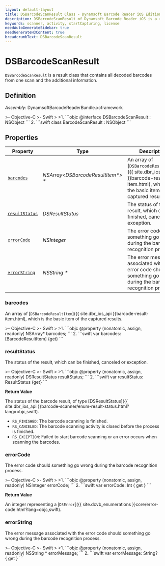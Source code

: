 ```yaml
---
layout: default-layout
title: DSBarcodeScanResult Class - Dynamsoft Barcode Reader iOS Edition
description: DSBarcodeScanResult of Dynamsoft Barcode Reader iOS is a result class of the BarcodeScanner component that contains all decoded barcodes from one scan and the additional information.
keywords: scanner, activity, startCapturing, license 
needAutoGenerateSidebar: true
needGenerateH3Content: true
breadcrumbText: DSBarcodeScanResult
---
```


# DSBarcodeScanResult

`DSBarcodeScanResult` is a result class that contains all decoded barcodes from one scan and the additional information.

## Definition

*Assembly:* DynamsoftBarcodeReaderBundle.xcframework

<div class="sample-code-prefix"></div>
>- Objective-C
>- Swift
>
>1. 
```objc
@interface DSBarcodeScanResult : NSObject
```
2. 
```swift
class BarcodeScanResult : NSObject
```

## Properties

| Property | Type | Description |
| -------- | ---- | ----------- |
| [`barcodes`](#barcodes) | *NSArray<DSBarcodeResultItem\*> \** | An array of [`DSBarcodeResultItem`]({{ site.dbr_ios_api }}barcode-result-item.html), which is the basic item of the captured results. |
| [`resultStatus`](#resultstatus) | *DSResultStatus* | The status of the result, which can be finished, canceled or exception. |
| [`errorCode`](#errorcode) | *NSInteger* | The error code should something go wrong during the barcode recognition process. |
| [`errorString`](#errorstring) | *NSString \** | The error message associated with the error code should something go wrong during the barcode recognition process. |

### barcodes

An array of [`DSBarcodeResultItem`]({{ site.dbr_ios_api }}barcode-result-item.html), which is the basic item of the captured results.

<div class="sample-code-prefix"></div>
>- Objective-C
>- Swift
>
>1. 
```objc
@property (nonatomic, assign, readonly) NSArray<BarcodeResultItem*>* barcodes;
```
2. 
```swift
var barcodes: [BarcodeResultItem] {get}
```

### resultStatus

The status of the result, which can be finished, canceled or exception.

<div class="sample-code-prefix"></div>
>- Objective-C
>- Swift
>
>1. 
```objc
@property (nonatomic, assign, readonly) DSResultStatus resultStatus;
```
2. 
```swift
var resultStatus: ResultStatus {get}
```

**Return Value**

The status of the barcode result, of type [DSResultStatus]({{ site.dbr_ios_api }}barcode-scanner/enum-result-status.html?lang=objc,swift).

- `RS_FINISHED`: The barcode scanning is finished.
- `RS_CANCELED`: The barcode scanning activity is closed before the process is finished.
- `RS_EXCEPTION`: Failed to start barcode scanning or an error occurs when scanning the barcodes.

### errorCode

The error code should something go wrong during the barcode recognition process.

<div class="sample-code-prefix"></div>
>- Objective-C
>- Swift
>
>1. 
```objc
@property (nonatomic, assign, readonly) NSInteger errorCode;
```
2. 
```swift
var errorCode: Int { get }
```

**Return Value**

An integer representing a [`DSError`]({{ site.dcvb_enumerations }}core/error-code.html?lang=objc,swift).

### errorString

The error message associated with the error code should something go wrong during the barcode recognition process.

<div class="sample-code-prefix"></div>
>- Objective-C
>- Swift
>
>1. 
```objc
@property (nonatomic, assign, readonly) NSString * errorMessage;
```
2. 
```swift
var errorMessage: String? { get }
```
